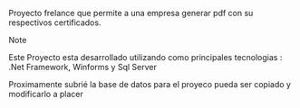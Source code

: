 Proyecto frelance que permite a una empresa generar pdf con su respectivos certificados.
>[!Note]
>Este Proyecto esta desarrollado utilizando como principales tecnologias : .Net Framework, Winforms y Sql Server

Proximamente subrié la base de datos para el proyeco pueda ser copiado y modificarlo a placer
